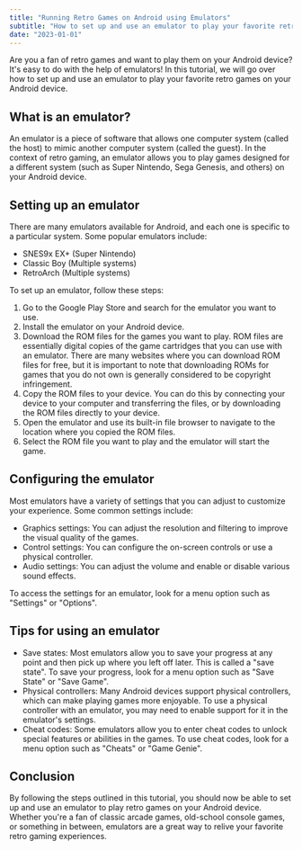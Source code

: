 ```yaml
---
title: "Running Retro Games on Android using Emulators"
subtitle: "How to set up and use an emulator to play your favorite retro games on your Android device"
date: "2023-01-01"
---
```


Are you a fan of retro games and want to play them on your Android device? It's easy to do with the help of emulators! In this tutorial, we will go over how to set up and use an emulator to play your favorite retro games on your Android device.

## What is an emulator?

An emulator is a piece of software that allows one computer system (called the host) to mimic another computer system (called the guest). In the context of retro gaming, an emulator allows you to play games designed for a different system (such as Super Nintendo, Sega Genesis, and others) on your Android device.

## Setting up an emulator

There are many emulators available for Android, and each one is specific to a particular system. Some popular emulators include:

- SNES9x EX+ (Super Nintendo)
- Classic Boy (Multiple systems)
- RetroArch (Multiple systems)

To set up an emulator, follow these steps:

1. Go to the Google Play Store and search for the emulator you want to use.
2. Install the emulator on your Android device.
3. Download the ROM files for the games you want to play. ROM files are essentially digital copies of the game cartridges that you can use with an emulator. There are many websites where you can download ROM files for free, but it is important to note that downloading ROMs for games that you do not own is generally considered to be copyright infringement.
4. Copy the ROM files to your device. You can do this by connecting your device to your computer and transferring the files, or by downloading the ROM files directly to your device.
5. Open the emulator and use its built-in file browser to navigate to the location where you copied the ROM files.
6. Select the ROM file you want to play and the emulator will start the game.

## Configuring the emulator

Most emulators have a variety of settings that you can adjust to customize your experience. Some common settings include:

- Graphics settings: You can adjust the resolution and filtering to improve the visual quality of the games.
- Control settings: You can configure the on-screen controls or use a physical controller.
- Audio settings: You can adjust the volume and enable or disable various sound effects.

To access the settings for an emulator, look for a menu option such as "Settings" or "Options".

## Tips for using an emulator

- Save states: Most emulators allow you to save your progress at any point and then pick up where you left off later. This is called a "save state". To save your progress, look for a menu option such as "Save State" or "Save Game".
- Physical controllers: Many Android devices support physical controllers, which can make playing games more enjoyable. To use a physical controller with an emulator, you may need to enable support for it in the emulator's settings.
- Cheat codes: Some emulators allow you to enter cheat codes to unlock special features or abilities in the games. To use cheat codes, look for a menu option such as "Cheats" or "Game Genie".

## Conclusion

By following the steps outlined in this tutorial, you should now be able to set up and use an emulator to play retro games on your Android device. Whether you're a fan of classic arcade games, old-school console games, or something in between, emulators are a great way to relive your favorite retro gaming experiences.
